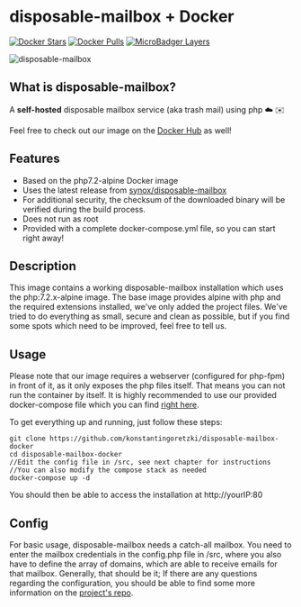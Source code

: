 # disposable-mailbox + Docker

[![Docker Stars](https://img.shields.io/docker/stars/kolex/disposable-mailbox.svg?style=flat-square)](https://hub.docker.com/r/kolex/disposable-mailbox/)
[![Docker Pulls](https://img.shields.io/docker/pulls/kolex/disposable-mailbox.svg?style=flat-square)](https://hub.docker.com/r/kolex/disposable-mailbox/)
[![MicroBadger Layers](https://img.shields.io/microbadger/layers/kolex/disposable-mailbox.svg?style=flat-square)](https://hub.docker.com/r/kolex/disposable-mailbox)


![disposable-mailbox](https://i.imgur.com/MTy9k05.jpg)

## What is disposable-mailbox?

A **self-hosted** disposable mailbox  service (aka trash mail) using php  :cloud: :envelope:



Feel free to check out our image on the [Docker Hub](https://hub.docker.com/r/kolex/disposable-mailbox) as well!

## Features

- Based on the php7.2-alpine Docker image
- Uses the latest release from [synox/disposable-mailbox](https://github.com/synox/disposable-mailbox)
- For additional security, the checksum of the downloaded binary will be verified during the build process.
- Does not run as root 
- Provided with a complete docker-compose.yml file, so you can start right away!

## Description

This image contains a working disposable-mailbox installation which uses the php:7.2.x-alpine image. The base image provides alpine with php and the required extensions installed, we've only added the project files. We've tried to do everything as small, secure and clean as possible, but if you find some spots which need to be improved, feel free to tell us.

## Usage

Please note that our image requires a webserver (configured for php-fpm) in front of it, as it only exposes the php files itself. That means you can not run the container by itself. It is highly recommended to use our provided docker-compose file which you can find [right here](https://github.com/konstantingoretzki/disposable-mailbox-docker/blob/master/docker-compose.yml).

To get everything up and running, just follow these steps:

```
git clone https://github.com/konstantingoretzki/disposable-mailbox-docker
cd disposable-mailbox-docker
//Edit the config file in /src, see next chapter for instructions
//You can also modify the compose stack as needed
docker-compose up -d
```

You should then be able to access the installation at http://yourIP:80

## Config

For basic usage, disposable-mailbox needs a catch-all mailbox. You need to enter the mailbox credentials in the config.php file in /src, where you also have to define the array of domains, which are able to receive emails for that mailbox. Generally, that should be it; If there are any questions regarding the configuration, you should be able to find some more information on the [project's repo](https://github.com/synox/disposable-mailbox).
